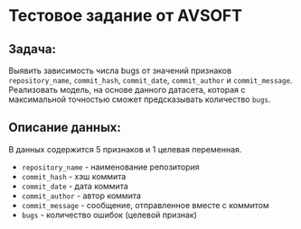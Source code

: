 # Тестовое задание от AVSOFT   

## Задача:   
Выявить зависимость числа bugs от значений признаков `repository_name`, `commit_hash`, `commit_date`, `commit_author` и `commit_message`.   
Реализовать модель, на основе данного датасета, которая с максимальной точностью сможет предсказывать количество `bugs`.  


## Описание данных:  
В данных содержится 5 признаков и 1 целевая переменная.   
- `repository_name` - наименование репозитория
- `commit_hash` - хэш коммита
- `commit_date` - дата коммита
- `commit_author` - автор коммита
- `commit_message` - сообщение, отправленное вместе с коммитом
- `bugs` - количество ошибок (целевой признак)
